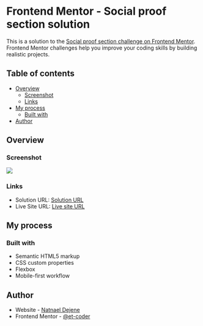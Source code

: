 # Frontend Mentor - Social proof section solution

This is a solution to the [Social proof section challenge on Frontend Mentor](https://www.frontendmentor.io/challenges/social-proof-section-6e0qTv_bA). Frontend Mentor challenges help you improve your coding skills by building realistic projects. 

## Table of contents

- [Overview](#overview)
  - [Screenshot](#screenshot)
  - [Links](#links)
- [My process](#my-process)
  - [Built with](#built-with)
- [Author](#author)

## Overview

### Screenshot

![](.images//Screenshot.png)

### Links

- Solution URL: [Solution URL](https://www.frontendmentor.io/solutions/social-proof-section-GGsSkkOwXC)
- Live Site URL: [Live site URL](https://et-coder.github.io/social-proof-section/)

## My process

### Built with

- Semantic HTML5 markup
- CSS custom properties
- Flexbox
- Mobile-first workflow

## Author

- Website - [Natnael Dejene](https://www.your-site.com)
- Frontend Mentor - [@et-coder](https://www.frontendmentor.io/profile/et-coder)

